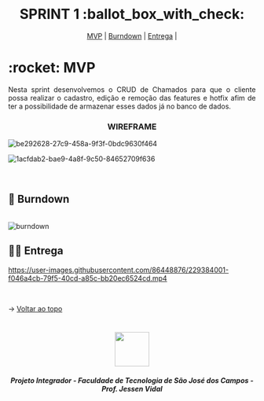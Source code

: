
<br id="topo">
 
<h1 align="center"> SPRINT 1 :ballot_box_with_check: </h1>

<p align="center">
    <a href="#mvp">MVP</a> | 
    <a href="#burndown">Burndown</a> | 
    <a href="#entrega">Entrega</a> | 
</p>
<span id="mvp">
 
<h1> :rocket: MVP </h1>
<p align="justify">Nesta sprint desenvolvemos o CRUD de Chamados para que o cliente possa realizar o cadastro, edição e remoção das features e hotfix afim de ter a possibilidade de armazenar esses dados já no banco de dados.</p>
  
  
 <h3 align="center"> WIREFRAME </h3>
<p float="left">
 
![be292628-27c9-458a-9f3f-0bdc9630f464](https://user-images.githubusercontent.com/86448876/229389999-8676c1ac-0358-4db2-be00-e8b7b24b72f0.png)
 
 ![1acfdab2-bae9-4a8f-9c50-84652709f636](https://user-images.githubusercontent.com/86448876/229390061-3a62a23b-30a2-47f6-89fe-08b68c6409ee.png)

</p>
<br>
  
<span id="burndown">
 
## :pushpin: Burndown
<!--<p align="center"> <img src = "../imagens/burndown1sprint.png"></p>-->
<br>
 
 <img src="https://github.com/peonia-api/API_4_Semestre/blob/main/imagens/burndownSprint1.png" alt="burndown"/>

  
 <span id="entrega">
 
## 👩‍💻 Entrega
<p align="center">
 

https://user-images.githubusercontent.com/86448876/229384001-f046a4cb-79f5-40cd-a85c-bb20ec6524cd.mp4

 
</p>
<br>
   
  → [Voltar ao topo](#topo)
<h1 align="center"> <img src = "https://fatecsjc-prd.azurewebsites.net/images/logo/fatecsjc_400x192.png" height="70"  align="auto">
<h5 align="center"> Projeto Integrador - Faculdade de Tecnologia de São José dos Campos - Prof. Jessen Vidal </h5>
